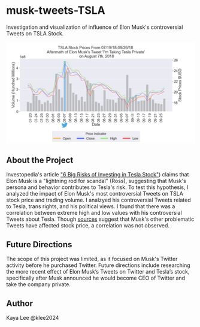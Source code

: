 
# musk-tweets-TSLA

Investigation and visualization of influence of Elon Musk's controversial Tweets on TSLA Stock. 

![Taking Tesla Private](taking-tesla-private.jpg)


## About the Project

Investopedia's article ["6 Big Risks of Investing in Tesla Stock"](https://www.investopedia.com/articles/markets/102815/biggest-risks-investing-tesla-stock.asp#:~:text=The%20electric%20vehicle%20(EV)%20maker,factory%20taking%20longer%20than%20expected.)) claims that Elon Musk is a "lightning rod for scandal" (Ross), suggesting that Musk's 
persona and behavior contributes to Tesla's risk.
To test this hypothesis, I analyzed the impact of Elon Musk's most controversial Tweets on TSLA stock price and trading volume. 
I analzyed his controversial Tweets related to Tesla, trans rights, and his political views. I found that there was a correlation between extreme high and low values with his controversial Tweets about Tesla. Though [sources](https://babel.ua/en/news/85114-tesla-shares-fall-nearly-9-after-musk-tweets-about-peace-treaty-between-ukraine-and-russia) suggest that Musk's other problematic Tweets have affected stock price, a correlation was not observed. 

## Future Directions

The scope of this project was limited, as it focused on Musk's Twitter activity before he purchased Twitter. Future directions include researching the more recent effect of Elon Musk’s Tweets on Twitter and Tesla’s stock, specifically after Musk announced he would become CEO of Twitter and take the company private. 


## Author

Kaya Lee @klee2024
